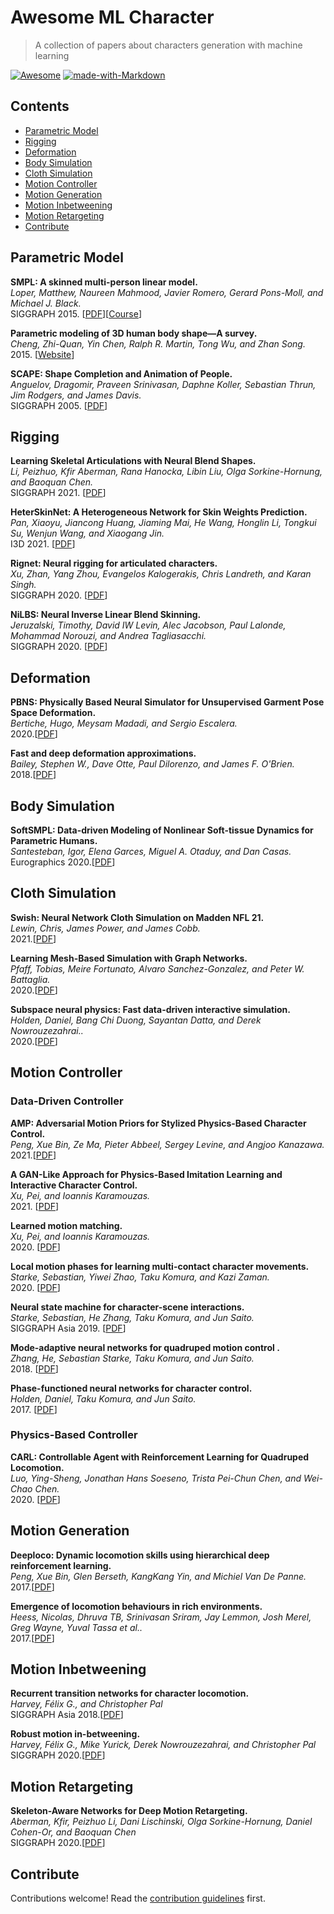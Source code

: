 # Awesome ML Character 

> A collection of papers about characters generation with machine learning

[![Awesome](https://awesome.re/badge.svg)](https://awesome.re)
[![made-with-Markdown](https://img.shields.io/badge/Made%20with-Markdown-1f425f.svg)](http://commonmark.org)

## Contents

- [Parametric Model](#parametric-model)
- [Rigging](#rigging)
- [Deformation](#deformation)
- [Body Simulation](#body-simulation)
- [Cloth Simulation](#cloth-simulation)
- [Motion Controller](#motion-controller)
- [Motion Generation](#motion-generation)
- [Motion Inbetweening](#motion-inbetweening)
- [Motion Retargeting](#motion-retargeting)
- [Contribute](#contribute)

## Parametric Model

**SMPL: A skinned multi-person linear model.**<br>
*Loper, Matthew, Naureen Mahmood, Javier Romero, Gerard Pons-Moll, and Michael J. Black.*<br>
SIGGRAPH 2015. [[PDF](https://files.is.tue.mpg.de/black/papers/SMPL2015.pdf)][[Course](https://smpl-made-simple.is.tue.mpg.de/index.html)]

**Parametric modeling of 3D human body shape—A survey.**<br>
*Cheng, Zhi-Quan, Yin Chen, Ralph R. Martin, Tong Wu, and Zhan Song.*<br>
2015. [[Website](https://www.sciencedirect.com/science/article/abs/pii/S0097849317301929)]

**SCAPE: Shape Completion and Animation of People.**<br>
*Anguelov, Dragomir, Praveen Srinivasan, Daphne Koller, Sebastian Thrun, Jim Rodgers, and James Davis.*<br>
SIGGRAPH 2005. [[PDF](https://ai.stanford.edu/~drago/Papers/shapecomp.pdf)]

## Rigging

**Learning Skeletal Articulations with Neural Blend Shapes.**<br>
*Li, Peizhuo, Kfir Aberman, Rana Hanocka, Libin Liu, Olga Sorkine-Hornung, and Baoquan Chen.*<br>
SIGGRAPH 2021. [[PDF](https://arxiv.org/pdf/2105.02451)]

**HeterSkinNet: A Heterogeneous Network for Skin Weights Prediction.**<br>
*Pan, Xiaoyu, Jiancong Huang, Jiaming Mai, He Wang, Honglin Li, Tongkui Su, Wenjun Wang, and Xiaogang Jin.*<br>
I3D 2021. [[PDF](https://arxiv.org/pdf/2103.10602)]

**Rignet: Neural rigging for articulated characters.**<br>
*Xu, Zhan, Yang Zhou, Evangelos Kalogerakis, Chris Landreth, and Karan Singh.*<br>
SIGGRAPH 2020. [[PDF](https://arxiv.org/pdf/2005.00559)]

**NiLBS: Neural Inverse Linear Blend Skinning.**<br>
*Jeruzalski, Timothy, David IW Levin, Alec Jacobson, Paul Lalonde, Mohammad Norouzi, and Andrea Tagliasacchi.*<br>
SIGGRAPH 2020. [[PDF](https://arxiv.org/pdf/2004.05980)]

## Deformation

**PBNS: Physically Based Neural Simulator for Unsupervised Garment Pose Space Deformation.**<br>
*Bertiche, Hugo, Meysam Madadi, and Sergio Escalera.*<br>
2020.[[PDF](https://arxiv.org/pdf/2012.11310)]

**Fast and deep deformation approximations.**<br>
*Bailey, Stephen W., Dave Otte, Paul Dilorenzo, and James F. O'Brien.*<br>
2018.[[PDF](https://research.dreamworks.com/wp-content/uploads/2018/08/Rig_Approximation-Edited.pdf)]

## Body Simulation

**SoftSMPL: Data-driven Modeling of Nonlinear Soft-tissue Dynamics for Parametric Humans.**<br>
*Santesteban, Igor, Elena Garces, Miguel A. Otaduy, and Dan Casas.*<br>
Eurographics 2020.[[PDF](https://arxiv.org/pdf/2004.00326)]


## Cloth Simulation

**Swish: Neural Network Cloth Simulation on Madden NFL 21.**<br>
*Lewin, Chris, James Power, and James Cobb.*<br>
2021.[[PDF](https://media.contentapi.ea.com/content/dam/ea/seed/presentations/seed-swish-cloth-simulation-madden-nfl.pdf)]

**Learning Mesh-Based Simulation with Graph Networks.**<br>
*Pfaff, Tobias, Meire Fortunato, Alvaro Sanchez-Gonzalez, and Peter W. Battaglia.*<br>
2020.[[PDF](https://arxiv.org/pdf/2010.03409)]

**Subspace neural physics: Fast data-driven interactive simulation.**<br>
*Holden, Daniel, Bang Chi Duong, Sayantan Datta, and Derek Nowrouzezahrai..*<br>
2020.[[PDF](http://cim.mcgill.ca/~derek/files/Deep-Cloth-paper.pdf)]

## Motion Controller

### Data-Driven Controller

**AMP: Adversarial Motion Priors for Stylized Physics-Based Character Control.**<br>
*Peng, Xue Bin, Ze Ma, Pieter Abbeel, Sergey Levine, and Angjoo Kanazawa.*<br>
2021.[[PDF](https://arxiv.org/pdf/2104.02180)]

**A GAN-Like Approach for Physics-Based Imitation Learning and Interactive Character Control.**<br>
*Xu, Pei, and Ioannis Karamouzas.*<br>
2021. [[PDF](https://arxiv.org/pdf/2105.10066)]

**Learned motion matching.**<br>
*Xu, Pei, and Ioannis Karamouzas.*<br>
2020. [[PDF](http://theorangeduck.com/media/uploads/other_stuff/Learned_Motion_Matching.pdf)]

**Local motion phases for learning multi-contact character movements.**<br>
*Starke, Sebastian, Yiwei Zhao, Taku Komura, and Kazi Zaman.*<br>
2020. [[PDF](https://www.pure.ed.ac.uk/ws/portalfiles/portal/157671564/Local_Motion_Phases_STARKE_DOA27042020_AFV.pdf)]

**Neural state machine for character-scene interactions.**<br>
*Starke, Sebastian, He Zhang, Taku Komura, and Jun Saito.*<br>
SIGGRAPH Asia 2019. [[PDF](https://www.pure.ed.ac.uk/ws/files/112627363/papers_168s4_file2.pdf)]

**Mode-adaptive neural networks for quadruped motion control .**<br>
*Zhang, He, Sebastian Starke, Taku Komura, and Jun Saito.*<br>
2018. [[PDF](https://www.pure.ed.ac.uk/ws/files/60838109/dog2.pdf)]

**Phase-functioned neural networks for character control.**<br>
*Holden, Daniel, Taku Komura, and Jun Saito.*<br>
2017. [[PDF](http://theorangeduck.com/media/uploads/other_stuff/phasefunction.pdf)]

### Physics-Based Controller

**CARL: Controllable Agent with Reinforcement Learning for Quadruped Locomotion.**<br>
*Luo, Ying-Sheng, Jonathan Hans Soeseno, Trista Pei-Chun Chen, and Wei-Chao Chen.*<br>
2020. [[PDF](https://arxiv.org/pdf/2005.03288)]

## Motion Generation

**Deeploco: Dynamic locomotion skills using hierarchical deep reinforcement learning.**<br>
*Peng, Xue Bin, Glen Berseth, KangKang Yin, and Michiel Van De Panne.*<br>
2017.[[PDF](https://www.cs.ubc.ca/~van/papers/2017-TOG-deepLoco/2017-TOG-deepLoco.pdf)]

**Emergence of locomotion behaviours in rich environments.**<br>
*Heess, Nicolas, Dhruva TB, Srinivasan Sriram, Jay Lemmon, Josh Merel, Greg Wayne, Yuval Tassa et al..*<br>
2017.[[PDF](https://arxiv.org/pdf/1707.02286)]

## Motion Inbetweening

**Recurrent transition networks for character locomotion.**<br>
*Harvey, Félix G., and Christopher Pal*<br>
SIGGRAPH Asia 2018.[[PDF](https://arxiv.org/pdf/1810.02363)]

**Robust motion in-betweening.**<br>
*Harvey, Félix G., Mike Yurick, Derek Nowrouzezahrai, and Christopher Pal*<br>
SIGGRAPH 2020.[[PDF](https://arxiv.org/pdf/2102.04942)]

## Motion Retargeting

**Skeleton-Aware Networks for Deep Motion Retargeting.**<br>
*Aberman, Kfir, Peizhuo Li, Dani Lischinski, Olga Sorkine-Hornung, Daniel Cohen-Or, and Baoquan Chen*<br>
SIGGRAPH 2020.[[PDF](https://arxiv.org/pdf/2005.05732)]

## Contribute

Contributions welcome! Read the [contribution guidelines](contributing.md) first.

